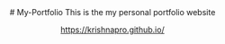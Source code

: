 <center># My-Portfolio
This is the my personal portfolio website

 https://krishnapro.github.io/
</center>
